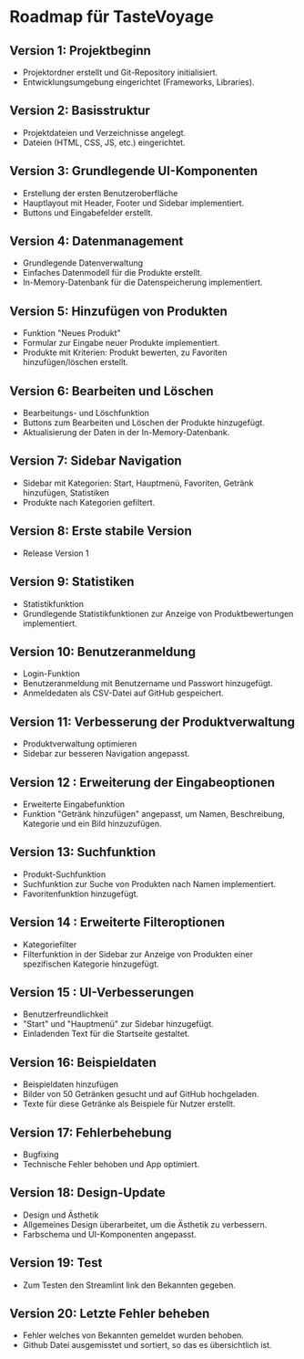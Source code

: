 # Roadmap für TasteVoyage

## Version 1: Projektbeginn
- Projektordner erstellt und Git-Repository initialisiert.
- Entwicklungsumgebung eingerichtet (Frameworks, Libraries).

## Version 2: Basisstruktur
- Projektdateien und Verzeichnisse angelegt.
-  Dateien (HTML, CSS, JS, etc.) eingerichtet.

## Version 3: Grundlegende UI-Komponenten
- Erstellung der ersten Benutzeroberfläche
- Hauptlayout mit Header, Footer und Sidebar implementiert.
-  Buttons und Eingabefelder erstellt.

## Version 4: Datenmanagement
- Grundlegende Datenverwaltung
- Einfaches Datenmodell für die Produkte erstellt.
- In-Memory-Datenbank für die Datenspeicherung implementiert.

## Version 5: Hinzufügen von Produkten
- Funktion "Neues Produkt"
- Formular zur Eingabe neuer Produkte implementiert.
- Produkte mit Kriterien: Produkt bewerten, zu Favoriten hinzufügen/löschen  erstellt.

## Version 6: Bearbeiten und Löschen
- Bearbeitungs- und Löschfunktion
- Buttons zum Bearbeiten und Löschen der Produkte hinzugefügt.
- Aktualisierung der Daten in der In-Memory-Datenbank.

## Version 7: Sidebar Navigation
- Sidebar mit Kategorien: Start, Hauptmenü, Favoriten, Getränk hinzufügen, Statistiken
- Produkte nach Kategorien gefiltert.

## Version 8: Erste stabile Version
- Release Version 1

## Version 9: Statistiken
- Statistikfunktion
- Grundlegende Statistikfunktionen zur Anzeige von Produktbewertungen implementiert.

## Version 10: Benutzeranmeldung
- Login-Funktion
- Benutzeranmeldung mit Benutzername und Passwort hinzugefügt.
- Anmeldedaten als CSV-Datei auf GitHub gespeichert.

## Version 11: Verbesserung der Produktverwaltung
- Produktverwaltung optimieren
- Sidebar zur besseren Navigation angepasst.

## Version 12 : Erweiterung der Eingabeoptionen
- Erweiterte Eingabefunktion
- Funktion "Getränk hinzufügen" angepasst, um Namen, Beschreibung, Kategorie und ein Bild hinzuzufügen.

## Version 13: Suchfunktion
- Produkt-Suchfunktion
- Suchfunktion zur Suche von Produkten nach Namen implementiert.
- Favoritenfunktion hinzugefügt.

## Version 14 : Erweiterte Filteroptionen
- Kategoriefilter
- Filterfunktion in der Sidebar zur Anzeige von Produkten einer spezifischen Kategorie hinzugefügt.

## Version 15 : UI-Verbesserungen
- Benutzerfreundlichkeit
- "Start" und "Hauptmenü" zur Sidebar hinzugefügt.
- Einladenden Text für die Startseite gestaltet.

## Version 16: Beispieldaten
- Beispieldaten hinzufügen
- Bilder von 50 Getränken gesucht und auf GitHub hochgeladen.
- Texte für diese Getränke als Beispiele für Nutzer erstellt.

## Version 17: Fehlerbehebung
- Bugfixing
- Technische Fehler behoben und App optimiert.

## Version 18: Design-Update
- Design und Ästhetik
- Allgemeines Design überarbeitet, um die Ästhetik zu verbessern.
- Farbschema und UI-Komponenten angepasst.

## Version 19: Test
- Zum Testen den Streamlint link den Bekannten gegeben.

## Version 20: Letzte Fehler beheben
- Fehler welches von Bekannten gemeldet wurden behoben.
- Github Datei ausgemisstet und sortiert, so das es übersichtlich ist.
  
  


